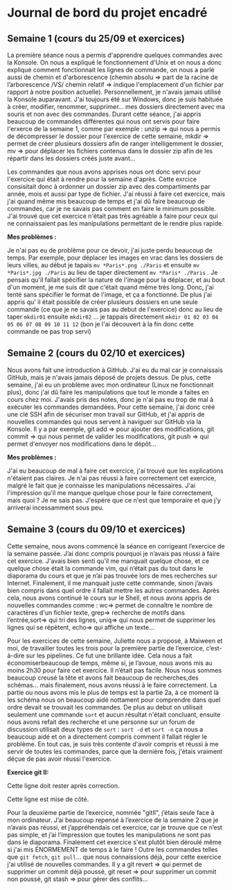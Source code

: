 # Journal de bord du projet encadré
## Semaine 1 (cours du 25/09 et exercices)
La première séance nous a permis d'apprendre quelques commandes avec la Konsole. On nous a expliqué le fonctionnement d'Unix et on nous a donc expliqué comment fonctionnait les lignes de commande, on nous a parlé aussi de chemin et d'arborescence (chemin absolu => part de la racine de l’arborescence /VS/ chemin relatif => indique l'emplacement d'un fichier par rapport à notre position actuelle).
Personnellement, je n'avais jamais utilisé la Konsole auparavant. J'ai toujours été sur Windows, donc je suis habituée à créer, modifier, renommer, supprimer... mes dossiers directement avec ma souris et non avec des commandes. Durant cette séance, j'ai appris beaucoup de commandes différentes qui nous ont servis pour faire l'erxerce de la semaine 1, comme par exemple : unzip => qui nous a permis de décompresser le dossier pour l'exercice de cette semaine, mkdir => permet de créer plusieurs dossiers afin de ranger intelligemment le dossier, mv => pour déplacer les fichiers contenus dans le dossier zip afin de les répartir dans les dossiers créés juste avant...

Les commandes que nous avons apprises nous ont donc servi pour l'exercice qui était à rendre pour la semaine d'après. Cette exrcice consisitait donc à ordonner un dossier zip avec des compartiments par année, mois et aussi par type de fichier. J'ai réussi à faire cet exercice, mais j'ai quand même mis beaucoup de temps et j'ai dû faire beaucoup de commandes, car je ne savais pas comment en faire le minimum possible. J'ai trouvé que cet exercice n'était pas très agréable à faire pour ceux qui ne connaissaient pas les manipulations permettant de le rendre plus rapide.

**Mes problèmes :** 

Je n'ai pas eu de problème pour ce devoir, j'ai juste perdu beaucoup de temps. Par exemple, pour déplacer les images en vrac dans les dossiers de leurs villes, au début je tapais `mv *Paris*.png ./Paris` et ensuite `mv *Paris*.jpg ./Paris` au lieu de taper directement `mv *Paris* ./Paris` . Je pensais qu'il fallait spécifier la nature de l'image pour la déplacer, et au bout d'un moment, je me suis dit que c'était quand même très long. Donc, j'ai tenté sans spécifier le format de l'image, et ça a fonctionné.
De plus j'ai appris qu' il était possible de créer plusieurs dossiers en une seule commande (ce que je ne savais pas au debut de l'exercice) donc au lieu de taper `mkdir01` ensuite `mkdir02` ... je tappais directement `mkdir 01 02 03 04 05 06 07 08 09 10 11 12` (bon je l'ai découvert à la fin donc cette commande ne pas trop servi)

## Semaine 2 (cours du 02/10 et exercices)
Nous avons fait une introduction à GitHub. J'ai eu du mal car je connaissais GitHub, mais je n'avais jamais déposé de projets dessus. De plus, cette semaine, j'ai eu un problème avec mon ordinateur (Linux ne fonctionnait plus), donc j'ai dû faire les manipulations que tout le monde a faites en cours chez moi. J'avais pris des notes, donc je n'ai pas eu trop de mal à exécuter les commandes demandées. Pour cette semaine, j'ai donc créé une clé SSH afin de sécuriser mon travail sur GitHub, et j'ai appris de nouvelles commandes qui nous servent à naviguer sur GitHub via la Konsole. Il y a par exemple, git add => pour ajouter des modifications, git commit => qui nous permet de valider les modifications, git push => qui permet d'envoyer nos modifications dans le dépôt...

**Mes problèmes :**

J'ai eu beaucoup de mal à faire cet exercice, j'ai trouvé que les explications n'étaient pas claires. Je n'ai pas réussi à faire correctement cet exercice, malgré le fait que je connaisse les manipulations nécessaires. J'ai l'impression qu'il me manque quelque chose pour le faire correctement, mais quoi ? Je ne sais pas. J'espère que ce n'est que temporaire et que j'y arriverai incessamment sous peu.

## Semaine 3 (cours du 09/10 et exercices)
Cette semaine, nous avons commencé la séance en corrigeant l’exercice de la semaine passée. J’ai donc compris pourquoi je n’avais pas réussi à faire cet exercice. J'avais bien senti qu’il me manquait quelque chose, et ce quelque chose était la commande vim, qui n’était pas du tout dans le diaporama du cours et que je n’ai pas trouvée lors de mes recherches sur Internet. Finalement, il me manquait juste cette commande, sinon j’avais bien compris dans quel ordre il fallait mettre les autres commandes.
Après cela, nous avons continué le cours sur le Shell, et nous avons appris de nouvelles commandes comme : wc=> permet de connaître le nombre de caractères d'un fichier texte, grep=> recherche de motifs dans l’entrée,sort=> qui tri des lignes, uniq=> qui nous permet de supprimer les lignes qui se répètent, echo=> qui affiche un texte...
 
Pour les exercices de cette semaine, Juliette nous a proposé, à Maiween et moi, de travailler toutes les trois pour la première partie de l’exercice, c’est-à-dire sur les pipelines. Ce fut une brillante idée. Cela nous a fait économiserbeaucoup de temps, même si, je l’avoue, nous avons mis au moins 2h30 pour faire cet exercice. Il n’était pas facile. Nous nous sommes beaucoup creusé la tête et avons fait beaucoup de recherches,des schémas...  mais finalement, nous avons réussi à le faire correctement.
La partie ou nous avons mis le plus de temps est la partie 2a, à ce moment là les schéma nous on beaucoup aidé nottament pour comprendre dans quel ordre devait se trouvait les commandes. De plus au debut on utilisait seulement une commande `sort` et aucun résultat n'était concluant, ensuite nous avons refait des recherche et une personne sur un forum de discussion utilisait deux types de `sort` : `sort -d` et `sort -n` ça nous a beaucoup aidé et on a directement compris comment il fallait régler le problème. 
En tout cas, je suis très contente d'avoir compris et réussi à me servir de toutes les commandes, parce que la dernière fois, j'étais vraiment déçue de pas avoir réussi l'exercice.

**Exercice git II:**

Cette ligne doit rester après correction.

Cette ligne est mise de côté.

Pour la deuxième partie de l’exercice, nommée "gitII", j’étais seule face à mon ordinateur. J’ai beaucoup repensé à l’exercice de la semaine 2 que je n’avais pas réussi, et j’appréhendais cet exercice, car je trouve que ce n’est pas simple, et j’ai l’impression que toutes les manipulations ne sont pas dans le diaporama.
Finalement cet exercice s'est plutôt bien déroulé même si j'ai mis ÉNORMEMENT de temps à le faire !
Outre les commandes telles que `git fetch`, `git pull`... que nous connaissions déjà, pour cette exercice j'ai utilisé de nouvelles commandes. Il y a git revert => qui permet de supprimer un commit déjà poussé, git reset => pour supprimer un commit non poussé, git stash => pour gérer des conflits...

